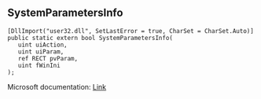 ## SystemParametersInfo

```
[DllImport("user32.dll", SetLastError = true, CharSet = CharSet.Auto)]
public static extern bool SystemParametersInfo(
   uint uiAction,
   uint uiParam,
   ref RECT pvParam,
   uint fWinIni
);
```

Microsoft documentation: [Link](https://docs.microsoft.com/en-us/windows/win32/api/winuser/nf-winuser-systemparametersinfoa)
